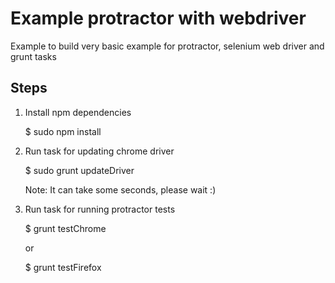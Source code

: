 # Example protractor with webdriver
Example to build very basic example for protractor, selenium web driver and grunt tasks

## Steps

1. Install npm dependencies

   $ sudo npm install
   
2. Run task for updating chrome driver

   $ sudo grunt updateDriver

   Note: It can take some seconds, please wait :)

3. Run task for running protractor tests

   $ grunt testChrome
   
   or
   
   $ grunt testFirefox
